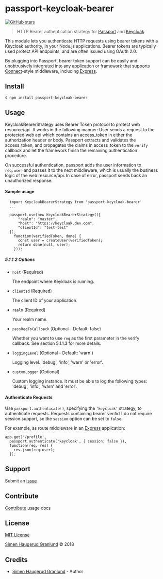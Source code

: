 # passport-keycloak-bearer

[![GitHub stars](https://img.shields.io/github/stars/hgranlund/passport-keycloak-bearer.svg?style=social&label=Stars)](https://github.com/hgranlund/passport-keycloak-bearer)

> HTTP Bearer authentication strategy for [Passport](http://passportjs.org/) and [Keycloak](https://www.keycloak.org/).

This module lets you authenticate HTTP requests using bearer tokens with a Keycloak authority, in your Node.js
applications.  Bearer tokens are typically used protect API endpoints, and are
often issued using OAuth 2.0.

By plugging into Passport, bearer token support can be easily and unobtrusively
integrated into any application or framework that supports
[Connect](http://www.senchalabs.org/connect/)-style middleware, including
[Express](http://expressjs.com/).


## Install

    $ npm install passport-keycloak-bearer

## Usage

KeycloakBearerStrategy uses Bearer Token protocol to protect web resource/api. It works in the following manner:
User sends a request to the protected web api which contains an access_token in either the authorization header or body. Passport extracts and validates the access_token, and propagates the claims in access_token to the `verify` callback and let the framework finish the remaining authentication procedure.

On successful authentication, passport adds the user information to `req.user` and passes it to the next middleware, which is usually the business logic of the web resource/api. In case of error, passport sends back an unauthorized response.

#### Sample usage

      import KeycloakBearerStrategy from 'passport-keycloak-bearer'
      ...

      passport.use(new KeycloakBearerStrategy(({
          "realm": "master",
          "host": "https://keycloak.dev.com",
          "clientId": "test-test"
      }),
        function(verifiedToken, done) {
          const user = createUser(verifiedToken);
          return done(null, user);
        }));

##### 5.1.1.2 Options

* `host` (Required)

  The endpoint where Keykloak is running.

* `clientId` (Required)

  The client ID of your application.

* `realm` (Required)

  Your realm name.
  
* `passReqToCallback`  (Optional - Default: false)

  Whether you want to use `req` as the first parameter in the verify callback. See section 5.1.1.3 for more details.

* `loggingLevel`  (Optional - Default: 'warn') 

  Logging level. 'debug', 'info', 'warn' or 'error'.

* `customLogger`  (Optional)

  Custom logging instance. It must be able to log the following types: 'debug', 'info', 'warn' and 'error'.


#### Authenticate Requests

Use `passport.authenticate()`, specifying the `'keycloak'` strategy, to
authenticate requests.  Requests containing bearer verifidT do not require session
support, so the `session` option can be set to `false`.

For example, as route middleware in an [Express](http://expressjs.com/)
application:

    app.get('/profile', 
      passport.authenticate('keycloak', { session: false }),
      function(req, res) {
        res.json(req.user);
      });


## Support

Submit an [issue](https://github.com/hgranlund/passport-keycloak-bearer/issues/new)

## Contribute

[Contribute](https://github.com/hgranlund/passport-keycloak-bearer/blob/master/CONTRIBUTING.md) usage docs

## License

[MIT License](https://github.com/hgranlund/passport-keycloak-bearer/blob/master/LICENSE)

[Simen Haugerud Granlund](https://hgranlund.com) © 2018


## Credits

* [Simen Haugerud Granlund](https://hgranlund.com) - Author
